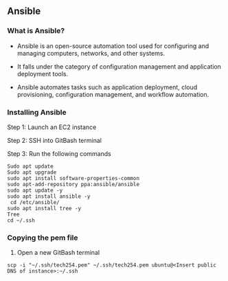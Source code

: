 ## Ansible

### What is Ansible?

- Ansible is an open-source automation tool used for configuring and managing computers, networks, and other systems. 

- It falls under the category of configuration management and application deployment tools.

- Ansible automates tasks such as application deployment, cloud provisioning, configuration management, and workflow automation.

### Installing Ansible 

Step 1: Launch an EC2 instance 

Step 2: SSH into GitBash terminal 

Step 3: Run the following commands

```
Sudo apt update
Sudo apt upgrade 
sudo apt install software-properties-common
sudo apt-add-repository ppa:ansible/ansible
sudo apt update -y
sudo apt install ansible -y
 cd /etc/ansible/
sudo apt install tree -y
Tree
cd ~/.ssh

```

### Copying the pem file 

1. Open a new GitBash terminal 

```
scp -i "~/.ssh/tech254.pem" ~/.ssh/tech254.pem ubuntu@<Insert public DNS of instance>:~/.ssh
```
